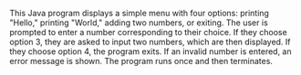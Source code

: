 This Java program displays a simple menu with four options: printing "Hello," printing "World," adding two numbers, or exiting. The user is prompted to enter a number corresponding to their choice. If they choose option 3, they are asked to input two numbers, which are then displayed. If they choose option 4, the program exits. If an invalid number is entered, an error message is shown. The program runs once and then terminates.
